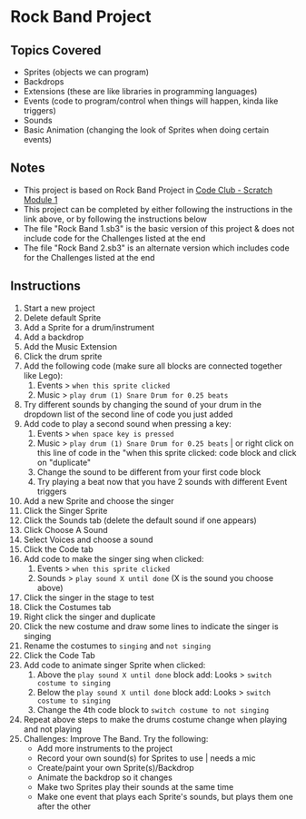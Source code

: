 # Rock Band Project

## Topics Covered

* Sprites (objects we can program)
* Backdrops 
* Extensions (these are like libraries in programming languages)
* Events (code to program/control when things will happen, kinda like triggers)
* Sounds
* Basic Animation (changing the look of Sprites when doing certain events)

## Notes
* This project is based on Rock Band Project in [Code Club - Scratch Module 1](https://projects.raspberrypi.org/en/codeclub/scratch-module-1)
* This project can be completed by either following the instructions in the link above, or by following the instructions below
* The file "Rock Band 1.sb3" is the basic version of this project & does not include code for the Challenges listed at the end
* The file "Rock Band 2.sb3" is an alternate version which includes code for the Challenges listed at the end

## Instructions

1. Start a new project
2. Delete default Sprite
3. Add a Sprite for a drum/instrument
4. Add a backdrop
5. Add the Music Extension
6. Click the drum sprite
7. Add the following code (make sure all blocks are connected together like Lego): 
    1. Events > `when this sprite clicked`
    2. Music > `play drum (1) Snare Drum for 0.25 beats`
8. Try different sounds by changing the sound of your drum in the dropdown list of the second line of code you just added
9. Add code to play a second sound when pressing a key:
    1. Events > `when space key is pressed`
    2. Music > `play drum (1) Snare Drum for 0.25 beats` | or right click on this line of code in the "when this sprite clicked: code block and click on "duplicate"
    3. Change the sound to be different from your first code block
    4. Try playing a beat now that you have 2 sounds with different Event triggers
10. Add a new Sprite and choose the singer
11. Click the Singer Sprite
12. Click the Sounds tab (delete the default sound if one appears)
13. Click Choose A Sound
14. Select Voices and choose a sound
15. Click the Code tab
16. Add code to make the singer sing when clicked:
    1. Events > `when this sprite clicked`
    2. Sounds > `play sound X until done` (X is the sound you choose above)
17. Click the singer in the stage to test
18. Click the Costumes tab
19. Right click the singer and duplicate
20. Click the new costume and draw some lines to indicate the singer is singing
21. Rename the costumes to `singing` and `not singing`
22. Click the Code Tab
23. Add code to animate singer Sprite when clicked:
    1. Above the `play sound X until done` block add: Looks > `switch costume to singing` 
    2. Below the `play sound X until done` block add: Looks > `switch costume to singing` 
    3. Change the 4th code block to `switch costume to not singing`
24. Repeat above steps to make the drums costume change when playing and not playing
25. Challenges: Improve The Band. Try the following:
    * Add more instruments to the project
    * Record your own sound(s) for Sprites to use | needs a mic
    * Create/paint your own Sprite(s)/Backdrop
    * Animate the backdrop so it changes
    * Make two Sprites play their sounds at the same time
    * Make one event that plays each Sprite's sounds, but plays them one after the other


